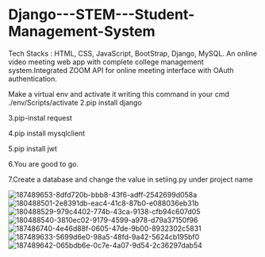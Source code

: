 # Django---STEM---Student-Management-System
Tech Stacks : HTML, CSS, JavaScript, BootStrap, Django, MySQL. An online video meeting web app with complete college management system.Integrated ZOOM API for online meeting interface with OAuth authentication.

Make a virtual env and activate it writing this command in your cmd ./env/Scripts/activate
2.pip install django

3.pip-instal request

4.pip install mysqlclient

5.pip install jwt

6.You are good to go.

7.Create a database and change the value in setiing.py under project name

![187489653-8dfd720b-bbb8-43f6-adff-2542699d058a](https://user-images.githubusercontent.com/56645359/217536304-d93338cb-93b3-48a9-a6e0-d1566d36d060.png)
![180488501-2e8391db-eac4-41c8-87b0-e088036eb31b](https://user-images.githubusercontent.com/56645359/217536309-7b3bb778-4863-4c27-a001-136d28fd1441.png)
![180488529-979c4402-774b-43ca-9138-cfb94c607d05](https://user-images.githubusercontent.com/56645359/217536313-c75646fb-da93-49ac-ada9-1c8b3e171a2b.png)
![180488540-3810ec02-9179-4599-a978-d79a37150f96](https://user-images.githubusercontent.com/56645359/217536320-875b3fd0-905a-457d-b1dc-5c96ff7c2cd9.png)
![187486740-4e46d88f-0605-47de-9b00-8932302c5831](https://user-images.githubusercontent.com/56645359/217536326-7f86ebb0-07f1-43ae-8f71-6d395ca73982.png)
![187489633-5699d6e0-98a5-48fd-9a42-5624cb195bf0](https://user-images.githubusercontent.com/56645359/217536330-1749f546-1efe-42b7-b0e0-9c18e08e7ffd.png)
![187489642-065bdb6e-0c7e-4a07-9d54-2c36297dab54](https://user-images.githubusercontent.com/56645359/217536334-8aef7eec-b63c-416b-9be9-3fcffde19c3d.png)
